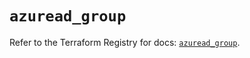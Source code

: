 # `azuread_group`

Refer to the Terraform Registry for docs: [`azuread_group`](https://registry.terraform.io/providers/hashicorp/azuread/3.5.0/docs/resources/group).

